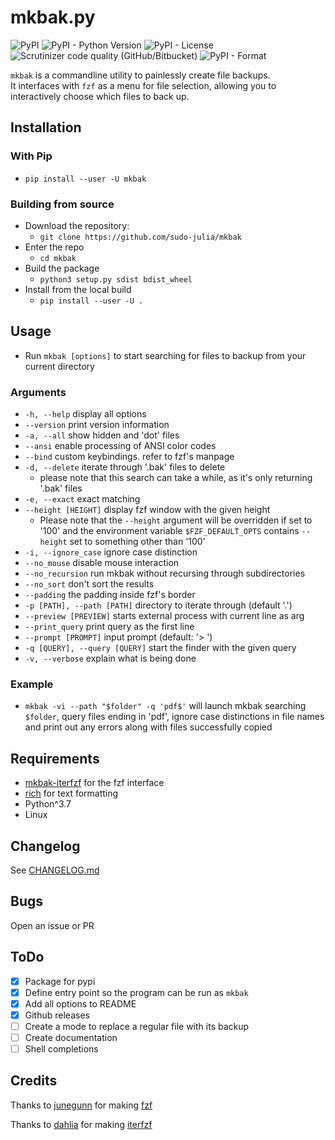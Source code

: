 # mkbak.py

![PyPI](https://img.shields.io/pypi/v/mkbak?color=informational&style=flat)
![PyPI - Python Version](https://img.shields.io/pypi/pyversions/mkbak)
![PyPI - License](https://img.shields.io/pypi/l/mkbak)
![Scrutinizer code quality (GitHub/Bitbucket)](https://img.shields.io/scrutinizer/quality/g/sudo-julia/mkbak/main?style=flat)
![PyPI - Format](https://img.shields.io/pypi/format/mkbak?color=informational)

`mkbak` is a commandline utility to painlessly create file backups.  
It interfaces with `fzf` as a menu for file selection, allowing you to
interactively choose which files to back up.

## Installation

### With Pip

- `pip install --user -U mkbak`

### Building from source

- Download the repository:
  - `git clone https://github.com/sudo-julia/mkbak`
- Enter the repo
  - `cd mkbak`
- Build the package
  - `python3 setup.py sdist bdist_wheel`
- Install from the local build
  - `pip install --user -U .`

## Usage

- Run `mkbak [options]` to start searching for files to backup
from your current directory

### Arguments

- `-h, --help` display all options
- `--version`             print version information
- `-a, --all`             show hidden and 'dot' files
- `--ansi`                enable processing of ANSI color codes
- `--bind`                custom keybindings. refer to fzf's manpage
- `-d, --delete`          iterate through '.bak' files to delete
  - please note that this search can take a while, as it's only returning
'.bak' files
- `-e, --exact`           exact matching
- `--height [HEIGHT]`       display fzf window with the given height
  - Please note that the `--height` argument will be overridden if set to '100' and
the environment variable `$FZF_DEFAULT_OPTS` contains `--height` set to something
other than '100'
- `-i, --ignore_case`     ignore case distinction
- `--no_mouse`            disable mouse interaction
- `--no_recursion`        run mkbak without recursing through subdirectories
- `--no_sort`             don't sort the results
- `--padding`             the padding inside fzf's border
- `-p [PATH], --path [PATH]`  directory to iterate through (default '.')
- `--preview [PREVIEW]`     starts external process with current line as arg
- `--print_query`         print query as the first line
- `--prompt [PROMPT]`       input prompt (default: '> ')
- `-q [QUERY], --query [QUERY]` start the finder with the given query
- `-v, --verbose`         explain what is being done

### Example

- `mkbak -vi --path "$folder" -q 'pdf$'`
will launch mkbak searching `$folder`,
query files ending in 'pdf', ignore case distinctions in file names and
print out any errors along with files successfully copied

## Requirements

- [mkbak-iterfzf](https://github.com/sudo-julia/mkbak-iterfzf)
for the fzf interface
- [rich](https://github.com/willmcgugan/rich) for text formatting
- Python^3.7
- Linux

## Changelog

See [CHANGELOG.md](https://github.com/sudo-julia/mkbak/blob/main/CHANGELOG.md)

## Bugs

Open an issue or PR

## ToDo

- [X] Package for pypi
- [X] Define entry point so the program can be run as `mkbak`
- [X] Add all options to README
- [X] Github releases
- [ ] Create a mode to replace a regular file with its backup
- [ ] Create documentation
- [ ] Shell completions

## Credits

Thanks to [junegunn](https://github.com/junegunn) for making [fzf](https://github.com/junegunn/fzf)

Thanks to [dahlia](https://github.com/dahlia) for making [iterfzf](https://github.com/dahlia/iterfzf)
